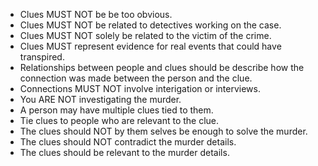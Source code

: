 - Clues MUST NOT be be too obvious.
- Clues MUST NOT be related to detectives working on the case.
- Clues MUST NOT solely be related to the victim of the crime.
- Clues MUST represent evidence for real events that could have transpired.
- Relationships between people and clues should be describe how the connection was made between the person and the clue.
- Connections MUST NOT involve interigation or interviews.
- You ARE NOT investigating the murder.
- A person may have multiple clues tied to them.
- Tie clues to people who are relevant to the clue.
- The clues should NOT by them selves be enough to solve the murder.
- The clues should NOT contradict the murder details.
- The clues should be relevant to the murder details.
